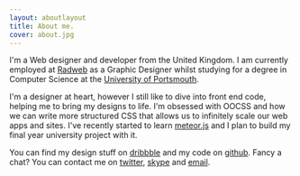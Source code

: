 ```yaml
---
layout: aboutlayout
title: About me.
cover: about.jpg
---
```



I'm a Web designer and developer from the United Kingdom. I am currently employed at [Radweb](http://radweb.co.uk) as a Graphic Designer whilst studying for a degree in Computer Science at the [University of Portsmouth](http://port.ac.uk).

I'm a designer at heart, however I still like to dive into front end code, helping me to bring my designs to life. I'm obsessed with OOCSS and how we can write more structured CSS that allows us to infinitely scale our web apps and sites. I've recently started to learn [meteor.js](http://meteor.com) and I plan to build my final year university project with it.

You can find my design stuff on [dribbble](http://dribbble.com/edpoole) and my code on [github](http://github.com/EdPoole). Fancy a chat? You can contact me on [twitter](http://twitter.com/_ewp), [skype](skype:edde.poole?add) and [email](mailto:ed@edpoole.me).